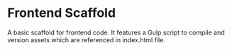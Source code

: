 # Frontend Scaffold
A basic scaffold for frontend code. It features a Gulp script to compile and
version assets which are referenced in index.html file.

